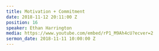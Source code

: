 ```yaml
---
title: Motivation + Commitment
date: 2018-11-12 20:11:00 Z
position: 16
speaker: Ethan Harrington
media: https://www.youtube.com/embed/rP1_M9Ah4cU?ecver=2
sermon_date: 2018-11-11 10:00:00 Z
---
```



